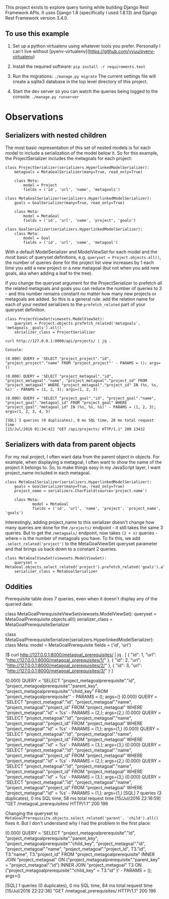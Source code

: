 This project exists to explore query tuning while building Django Rest
Framework APIs. It uses Django 1.8 (specifically I used 1.8.13) and
Django Rest Framework version 3.4.0.

## To use this example ##

1. Set up a python virtualenv using whatever tools you
   prefer. Personally I can't live without [pyenv-virtualenv[(https://github.com/yyuu/pyenv-virtualenv)


2. Install the required software:
           `pip install -r requirements.text`

3. Run the migrations:
           `./manage.py migrate`
   The current settings file will create a sqlite3 database in the top
   level directory of this project.

4. Start the dev server so you can watch the queries being logged to
   the console:
           `./manage.py runserver`



# Observations #

## Serializers with nested children ##

The most basic representation of this set of nested models is for each
model to include a serialization of the model below it. So for this
example, the ProjectSerializer includes the metagoals for each project:

    class ProjectSerializer(serializers.HyperlinkedModelSerializer):
        metagoals = MetaGoalSerializer(many=True, read_only=True)

        class Meta:
            model = Project
            fields = ('id', 'url', 'name', 'metagoals')

    class MetaGoalSerializer(serializers.HyperlinkedModelSerializer):
        goals = GoalSerializer(many=True, read_only=True)

        class Meta:
            model = MetaGoal
            fields = ('id', 'url', 'name', 'project', 'goals')

    class GoalSerializer(serializers.HyperlinkedModelSerializer):
        class Meta:
            model = Goal
            fields = ('id', 'url', 'name', 'metagoal')

With a default ModelSerializer and ModelViewSet for each model and the
most basic of queryset definitions, e.g. `queryset = Project.objects.all()`,
the number of queries done for the project list view increases by 1 each
time you add a new project or a new metagoal (but not when you add new
goals, aka when adding a leaf to the tree).

If you change the queryset argument for the ProjectSerializer to
prefetch all the related metagoals and goals you can reduce the number
of queries to 3 - and this number remains constant no matter how many
new projects or metagoals are added. So this is a general rule: add
the relation name for each of your nested serializers to the
`prefetch_related` part of your queryset definition.

    class ProjectViewSet(viewsets.ModelViewSet):
        queryset = Project.objects.prefetch_related('metagoals', 'metagoals__goals').all()
        serializer_class = ProjectSerializer

    curl http://127.0.0.1:8000/api/projects/ | jq .

    Console:

    (0.000) QUERY = 'SELECT "project_project"."id", "project_project"."name" FROM "project_project"' - PARAMS = (); args=()

    (0.000) QUERY = 'SELECT "project_metagoal"."id", "project_metagoal"."name", "project_metagoal"."project_id" FROM "project_metagoal" WHERE "project_metagoal"."project_id" IN (%s, %s, %s)' - PARAMS = (1, 2, 3); args=(1, 2, 3)

    (0.000) QUERY = 'SELECT "project_goal"."id", "project_goal"."name", "project_goal"."metagoal_id" FROM "project_goal" WHERE "project_goal"."metagoal_id" IN (%s, %s, %s)' - PARAMS = (1, 2, 3); args=(1, 2, 3, 4, 5)

    [SQL] 3 queries (0 duplicates), 0 ms SQL time, 28 ms total request time
    [15/Jul/2016 01:34:42] "GET /api/projects/ HTTP/1.1" 200 13432


## Serializers with data from parent objects ##

For my real project, I often want data from the parent object in
objects. For example, when displaying a metagoal, I often want to show
the name of the project it belongs to. So, to make things easy in my
JavaScript layer, I want project_name included in each metagoal.

    class MetaGoalSerializer(serializers.HyperlinkedModelSerializer):
        goals = GoalSerializer(many=True, read_only=True)
        project_name = serializers.CharField(source='project.name')

        class Meta:
                model = MetaGoal
                fields = ('id', 'url', 'name', 'project', 'project_name', 'goals')

Interestingly, adding project_name to this serializer doesn't change
how many queries are done for the `/projects/` endpoint - it still takes
the same 3 queries. But to get the `/metagoals/` endpoint, now takes
`(2 + n)` queries - where `n` is the number of metagoals you have. To fix
this, we add `.select_related('project')` to the MetaGoalViewSet
queryset parameter and that brings us back down to a constant 2 queries.


    class MetaGoalViewSet(viewsets.ModelViewSet):
        queryset = MetaGoal.objects.select_related('project').prefetch_related('goals').all()
        serializer_class = MetaGoalSerializer


## Oddities ##

Prerequisite table does 7 queries, even when it doesn't display any of
the queried data:

class MetaGoalPrerequisiteViewSet(viewsets.ModelViewSet):
    queryset = MetaGoalPrerequisite.objects.all()
    serializer_class = MetaGoalPrerequisiteSerializer

class MetaGoalPrerequisiteSerializer(serializers.HyperlinkedModelSerializer):
    class Meta:
        model = MetaGoalPrerequisite
        fields = ('id', 'url')

]$ curl http://127.0.0.1:8000/metagoal_prerequisites/ | jq .
[
  {
    "id": 1,
    "url": "http://127.0.0.1:8000/metagoal_prerequisites/1/"
  },
  {
    "id": 2,
    "url": "http://127.0.0.1:8000/metagoal_prerequisites/2/"
  },
  {
    "id": 3,
    "url": "http://127.0.0.1:8000/metagoal_prerequisites/3/"
  }
]

(0.000) QUERY = 'SELECT "project_metagoalprerequisite"."id", "project_metagoalprerequisite"."parent_key", "project_metagoalprerequisite"."child_key" FROM "project_metagoalprerequisite"' - PARAMS = (); args=()
(0.000) QUERY = 'SELECT "project_metagoal"."id", "project_metagoal"."name", "project_metagoal"."project_id" FROM "project_metagoal" WHERE "project_metagoal"."id" = %s' - PARAMS = (2,); args=(2,)
(0.000) QUERY = 'SELECT "project_metagoal"."id", "project_metagoal"."name", "project_metagoal"."project_id" FROM "project_metagoal" WHERE "project_metagoal"."id" = %s' - PARAMS = (1,); args=(1,)
(0.000) QUERY = 'SELECT "project_metagoal"."id", "project_metagoal"."name", "project_metagoal"."project_id" FROM "project_metagoal" WHERE "project_metagoal"."id" = %s' - PARAMS = (3,); args=(3,)
(0.000) QUERY = 'SELECT "project_metagoal"."id", "project_metagoal"."name", "project_metagoal"."project_id" FROM "project_metagoal" WHERE "project_metagoal"."id" = %s' - PARAMS = (2,); args=(2,)
(0.000) QUERY = 'SELECT "project_metagoal"."id", "project_metagoal"."name", "project_metagoal"."project_id" FROM "project_metagoal" WHERE "project_metagoal"."id" = %s' - PARAMS = (3,); args=(3,)
(0.000) QUERY = 'SELECT "project_metagoal"."id", "project_metagoal"."name", "project_metagoal"."project_id" FROM "project_metagoal" WHERE "project_metagoal"."id" = %s' - PARAMS = (1,); args=(1,)
[SQL] 7 queries (3 duplicates), 0 ms SQL time, 58 ms total request time
[15/Jul/2016 22:16:59] "GET /metagoal_prerequisites/ HTTP/1.1" 200 196

Changing the queryset to `MetaGoalPrerequisite.objects.select_related('parent', 'child').all()`
fixes it. But I don't understand why I had the problem in the first
place:

(0.000) QUERY = 'SELECT "project_metagoalprerequisite"."id",
        "project_metagoalprerequisite"."parent_key",
        "project_metagoalprerequisite"."child_key", "project_metagoal"."id",
        "project_metagoal"."name",
        "project_metagoal"."project_id", T3."id", T3."name", T3."project_id"
FROM "project_metagoalprerequisite" INNER JOIN "project_metagoal"
  ON ("project_metagoalprerequisite"."parent_key" = "project_metagoal"."id")
INNER JOIN "project_metagoal" T3
  ON ("project_metagoalprerequisite"."child_key" = T3."id" )' - PARAMS = ();
args=()

[SQL] 1 queries (0 duplicates), 0 ms SQL time, 84 ms total request time
[15/Jul/2016 22:22:36] "GET /metagoal_prerequisites/ HTTP/1.1" 200 196
